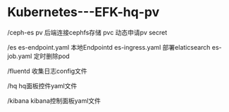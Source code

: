 # Kubernetes---EFK-hq-pv

/ceph-es
	pv 后端连接cephfs存储
	pvc 动态申请pv
	secret 

/es
  	es-endpoint.yaml  本地Endpointd
	es-ingress.yaml   部署elaticsearch
	es-job.yaml	  定时删除pod

/fluentd
	收集日志config文件

/hq
	hq面板控件yaml文件

/kibana
	kibana控制面板yaml文件

